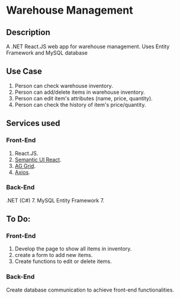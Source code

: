 # Warehouse Management

## Description
A .NET React.JS web app for warehouse management. Uses Entity Framework and MySQL database

## Use Case
1. Person can check warehouse inventory.
2. Person can add/delete items in warehouse inventory.
3. Person can edit item's attributes (name, price, quantity).
4. Person can check the history of item's price/quantity.

## Services used
### Front-End
1. React.JS.
2. [Semantic UI React](https://react.semantic-ui.com/).
3. [AG Grid](https://www.ag-grid.com/react-data-grid/getting-started/).
4. [Axios](https://www.npmjs.com/package/react-axios).
### Back-End
.NET (C#) 7.
MySQL Entity Framework 7.

## To Do:
### Front-End
1. Develop the page to show all items in inventory.
2. create a form to add new items.
3. Create functions to edit or delete items.
### Back-End
Create database communication to achieve front-end functionalities.